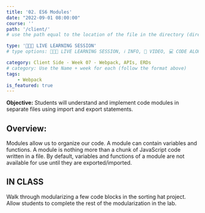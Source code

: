 ```yaml
---
title: '02. ES6 Modules'
date: "2022-09-01 08:00:00"
course: ''
path: '/client/'
# use the path equal to the location of the file in the directory (directory structure)

type: '👩🏽‍🏫 LIVE LEARNING SESSION'
# type options: 👩🏽‍🏫 LIVE LEARNING SESSION, ℹ️ INFO, 🎥 VIDEO, 💻 CODE ALONG, 🥼LAB, ↩️ REVIEW/NOTES, 👥 GROUP LEARNING, 👷🏼‍♂️ GROUP PROJECT, 🧠 ASSESSMENT, 📝 ASSIGNMENT

category: Client Side - Week 07 - Webpack, APIs, ERDs
# category: Use the Name + week for each (follow the format above)
tags: 
    - Webpack
is_featured: true
---
```

**Objective:** Students will understand and implement code modules in separate files using import and export statements. 

## Overview:
Modules allow us to organize our code. A module can contain variables and functions. A module is nothing more than a chunk of JavaScript code written in a file. By default, variables and functions of a module are not available for use until they are exported/imported.

## IN CLASS
Walk through modularizing a few code blocks in the sorting hat project. Allow students to complete the rest of the modularization in the lab.
